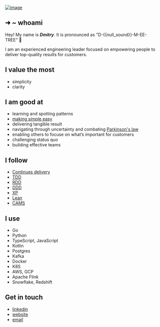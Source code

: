 [![image](https://github.com/kislerdm/kislerdm/assets/13434797/f35abb6c-24d0-4fee-b3c8-b3ebb338f112)](https://www.dkisler.com)

## ➜ ~ whoami

Hey! My name is <em><strong>Dmitry</strong></em>. It is pronounced as "D-{{null_sound}}-M-EE-TREE" 🙂

I am an experienced engineering leader focused on empowering people to deliver top-quality results for customers.

## I value the most

- simplicity
- clarity

## I am good at

- learning and spotting patterns
- [making simple easy](https://www.youtube.com/watch?v=SxdOUGdseq4)
- delivering tangible result
- navigating through uncertainty and combating [Parkinson's law](https://www.atlassian.com/blog/productivity/what-is-parkinsons-law)
- enabling others to focuse on what’s important for customers
- challenging status quo
- building effective teams

## I follow

- [Continues delivery](https://agilemanifesto.org/)
- [TDD](https://www.amazon.com/Kent-Beck/dp/0321146530)
- [RDD](https://tom.preston-werner.com/2010/08/23/readme-driven-development.html)
- [DDD](https://www.amazon.com/Domain-Driven-Design-Tackling-Complexity-Software/dp/0321125215/)
- [XP](http://www.extremeprogramming.org/)
- [Lean](https://kanbanize.com/lean-management/what-is-lean-management)
- [CAMS](https://medium.com/@seanguthrie/devops-principles-the-cams-model-9687591ca37a)

## I use

- Go
- Python
- TypeScript, JavaScript
- Kotlin
- Postgres
- Kafka
- Docker
- K8S
- AWS, GCP
- Apache Flink
- Snowflake, Redshift

## Get in touch

- <a href="https://linkedin.com/in/dkisler" target="_blank" rel="noreferrer noopener">linkedin</a>
- <a href="https://www.dkisler.com" target="_blank" rel="noreferrer noopener">website</a>
- <a href="mailto:admin@dkisler.com" target="_blank" rel="noreferrer noopener">email</a>
